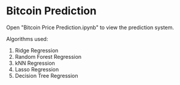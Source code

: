 # Bitcoin Prediction
Open "Bitcoin Price Prediction.ipynb" to view the prediction system.

Algorithms used:
  1. Ridge Regression
  2. Random Forest Regression
  3. kNN Regression
  4. Lasso Regression
  5. Decision Tree Regression
